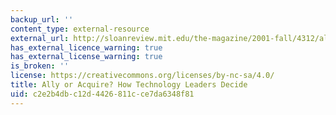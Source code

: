 ```yaml
---
backup_url: ''
content_type: external-resource
external_url: http://sloanreview.mit.edu/the-magazine/2001-fall/4312/ally-or-acquire-how-technology-leaders-decide/
has_external_licence_warning: true
has_external_license_warning: true
is_broken: ''
license: https://creativecommons.org/licenses/by-nc-sa/4.0/
title: Ally or Acquire? How Technology Leaders Decide
uid: c2e2b4db-c12d-4426-811c-ce7da6348f81
---
```

